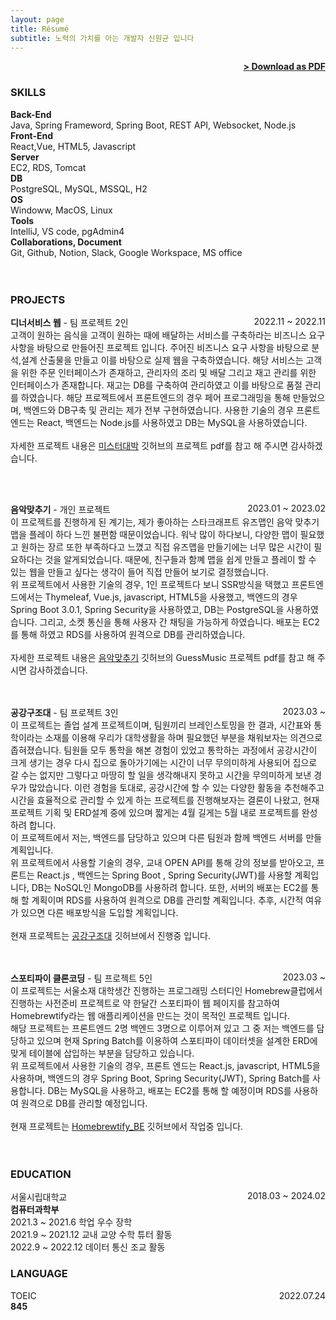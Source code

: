 ```yaml
---
layout: page
title: Résumé
subtitle: 노력의 가치를 아는 개발자 신원균 입니다
---
```


<span style="float: right; "><a href="{{ '/assets/resume.pdf' | prepend: site.baseurl }}"><strong>> Download as PDF</strong></a> </span>
<br>

### SKILLS

<strong>Back-End</strong><br/>
Java, Spring Frameword, Spring Boot, REST API, Websocket, Node.js<br/>
<strong>Front-End</strong><br/>
React,Vue, HTML5, Javascript<br/>
<strong>Server</strong><br/>
EC2, RDS, Tomcat<br/>
<strong>DB</strong><br/>
PostgreSQL, MySQL, MSSQL, H2<br/>
<strong>OS</strong><br/>
Windoww, MacOS, Linux<br/>
<strong>Tools</strong><br/>
IntelliJ, VS code, pgAdmin4<br/>
<strong>Collaborations, Document</strong><br/>
Git, Github, Notion, Slack, Google Workspace, MS office<br/><br/><br/>

### PROJECTS

**디너서비스 웹** - 팀 프로젝트 2인 <span style="float: right; ">2022.11 ~ 2022.11</span>  
고객이 원하는 음식을 고객이 원하는 때에 배달하는 서비스를 구축하라는 비즈니스 요구사항을 바탕으로 만들어진 프로젝트 입니다. 주어진 비즈니스 요구 사항을 바탕으로 분석,설계 산출물을 만들고 이를 바탕으로 실제 웹을 구축하였습니다. 해당 서비스는 고객을 위한 주문 인터페이스가 존재하고, 관리자의 조리 및 배달 그리고 재고 관리를 위한 인터페이스가 존재합니다. 재고는 DB를 구축하여 관리하였고 이를 바탕으로 품절 관리를 하였습니다. 해당 프로젝트에서 프론트엔드의 경우 페어 프로그래밍을 통해 만들었으며, 백엔드와 DB구축 및 관리는 제가 전부 구현하였습니다. 사용한 기술의 경우 프론트 엔드는 React, 백엔드는 Node.js를 사용하였고 DB는 MySQL을 사용하였습니다.
<br/><br/>
자세한 프로젝트 내용은 <a href="https://github.com/sok5188/Mr_Daebak">미스터대박</a> 깃허브의 프로젝트 pdf를 참고 해 주시면 감사하겠습니다.

<br/><br/>

**음악맞추기** - 개인 프로젝트 <span style="float: right; "> 2023.01 ~ 2023.02</span>  
이 프로젝트를 진행하게 된 계기는, 제가 좋아하는 스타크래프트 유즈맵인 음악 맞추기 맵을 플레이 하다 느낀 불편함 때문이었습니다.
워낙 많이 하다보니, 다양한 맵이 필요했고 원하는 장르 또한 부족하다고 느꼈고 직접 유즈맵을 만들기에는 너무 많은 시간이 필요하다는 것을 알게되었습니다.
때문에, 친구들과 함꼐 맵을 쉽게 만들고 플레이 할 수 있는 웹을 만들고 싶다는 생각이 들어 직접 만들어 보기로 결정했습니다.<br/>
위 프로젝트에서 사용한 기술의 경우, 1인 프로젝트다 보니 SSR방식을 택했고 프론트엔드에서는 Thymeleaf, Vue.js, javascript, HTML5을 사용했고, 백엔드의 경우 Spring Boot 3.0.1, Spring Security을 사용하였고, DB는 PostgreSQL을 사용하였습니다. 그리고, 소켓 통신을 통해 사용자 간 채팅을 가능하게 하였습니다. 배포는 EC2를 통해 하였고 RDS를 사용하여 원격으로 DB를 관리하였습니다.<br/><br/>
자세한 프로젝트 내용은 <a href="https://github.com/sok5188/GuessMusic">음악맞추기</a> 깃허브의 GuessMusic 프로젝트 pdf를 참고 해 주시면 감사하겠습니다.
<br/><br/><br/>

**공강구조대** - 팀 프로젝트 3인 <span style="float: right; "> 2023.03 ~ </span>  
이 프로젝트는 졸업 설계 프로젝트이며, 팀원끼리 브레인스토밍을 한 결과, 시간표와 통학이라는 소재를 이용해
우리가 대학생활을 하며 필요했던 부분을 채워보자는 의견으로 좁혀졌습니다. 팀원들 모두 통학을 해본 경험이 있었고 통학하는 과정에서 공강시간이 크게 생기는 경우 다시 집으로 돌아가기에는 시간이 너무 무의미하게 사용되어 집으로 갈 수는 없지만 그렇다고 마땅히 할 일을 생각해내지 못하고 시간을 무의미하게 보낸 경우가 많았습니다. 이런 경험을 토대로, 공강시간에 할 수 있는 다양한 활동을 추천해주고 시간을 효율적으로 관리할 수 있게 하는 프로젝트를 진행해보자는 결론이 나왔고, 현재 프로젝트 기획 및 ERD설계 중에 있으며 짧게는 4월 길게는 5월 내로 프로젝트를 완성하려 합니다.
<br/>
이 프로젝트에서 저는, 백엔드를 담당하고 있으며 다른 팀원과 함께 백엔드 서버를 만들 계획입니다.
<br/> 위 프로젝트에서 사용할 기술의 경우, 교내 OPEN API를 통해 강의 정보를 받아오고, 프론트는 React.js , 백엔드는 Spring Boot , Spring Security(JWT)를 사용할 계획입니다, DB는 NoSQL인 MongoDB를 사용하려 합니다. 또한, 서버의 배포는 EC2를 통해 할 계획이며 RDS를 사용하여 원격으로 DB를 관리할 계획입니다. 추후, 시간적 여유가 있으면 다른 배포방식을 도입할 계획입니다.<br/><br/>
현재 프로젝트는 <a href="https://github.com/orgs/EmptySaver/repositories">공강구조대</a> 깃허브에서 진행중 입니다.
<br/><br/><br/>

**스포티파이 클론코딩** - 팀 프로젝트 5인<span style="float: right; "> 2023.03 ~ </span>  
이 프로젝트는 서울소재 대학생간 진행하는 프로그래밍 스터디인 Homebrew클럽에서 진행하는 사전준비 프로젝트로 약 한달간 스포티파이 웹 페이지를 참고하여 Homebrewtify라는 웹 애플리케이션을 만드는 것이 목적인 프로젝트 입니다. <br/>
해당 프로젝트는 프론트엔드 2명 백엔드 3명으로 이루어져 있고 그 중 저는 백엔드를 담당하고 있으며 현재 Spring Batch를 이용하여 스포티파이 데이터셋을 설계한 ERD에 맞게 테이블에 삽입하는 부분을 담당하고 있습니다.
<br/>
위 프로젝트에서 사용한 기술의 경우, 프론트 엔드는 React.js, javascript, HTML5을 사용하며, 백엔드의 경우 Spring Boot, Spring Security(JWT), Spring Batch를 사용합니다. DB는 MySQL을 사용하고, 배포는 EC2를 통해 할 예정이며 RDS를 사용하여 원격으로 DB를 관리할 예정입니다.<br/><br/>
현재 프로젝트는 <a href="https://github.com/HomebrewComputerClub/Team2_clone_BE">Homebrewtify_BE</a> 깃허브에서 작업중 입니다.
<br/><br/><br/>

### EDUCATION

서울시립대학교 <span style="float: right; ">2018.03 ~ 2024.02</span>  
**컴퓨터과학부**  
2021.3 ~ 2021.6 학업 우수 장학 <br/>
2021.9 ~ 2021.12 교내 교양 수학 튜터 활동<br/>
2022.9 ~ 2022.12 데이터 통신 조교 활동<br/>

### LANGUAGE

TOEIC <span style="float: right; ">2022.07.24</span>  
**845**

<!-- ### EXPERIENCE

Title - **Comapany** <span style="float: right; ">Duration</span>
_Description Phasellus a tellus volutpat, ornare sapien et, lacinia erat. Suspendisse congue, enim vitae mattis pulvinar, eros lacus porttitor neque, eu sodales nibh metus nec arcu. Vestibulum ante ipsum primis in faucibus orci luctus et ultrices posuere cubilia Curae;_
Technologies used

Title - **Comapany** <span style="float: right; ">Duration</span>
_Description Phasellus a tellus volutpat, ornare sapien et, lacinia erat. Suspendisse congue, enim vitae mattis pulvinar, eros lacus porttitor neque, eu sodales nibh metus nec arcu. Vestibulum ante ipsum primis in faucibus orci luctus et ultrices posuere cubilia Curae;_
Technologies used

Title - **Comapany** <span style="float: right; ">Duration</span>
_Description Phasellus a tellus volutpat, ornare sapien et, lacinia erat. Suspendisse congue, enim vitae mattis pulvinar, eros lacus porttitor neque, eu sodales nibh metus nec arcu. Vestibulum ante ipsum primis in faucibus orci luctus et ultrices posuere cubilia Curae;_
Technologies used -->

<!-- ### RECOGNITION & INTERESTS

- Etiam luctus ante quis est dictum faucibus.
- Etiam luctus ante quis est dictum faucibus.
- Etiam luctus ante quis est dictum faucibus.
- Etiam luctus ante quis est dictum faucibus.
- Etiam luctus ante quis est dictum faucibus.
- Etiam luctus ante quis est dictum faucibus. -->
